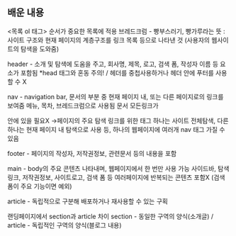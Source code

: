 ## 배운 내용
<목록 ol 태그>
순서가 중요한 목록에 적용
브레드크럼 - 빵부스러기, 빵가루라는 뜻
: 사이트 구조와 현재 페이지의 계층구조를 링크 목록 등으로 나타낸 것
(사용자의 웹사이트의 탐색을 도와줌)

<sections>
header - 소개 및 탐색에 도움을 주고, 회사명, 제목, 로고, 검색 폼, 작성자 이름 등 요소가 포함됨
*head 태그와 혼동 주의! / 헤더를 중첩사용하거나 헤더 안에 푸터를 사용할 수 X

nav - navigation bar, 문서의 부분 중 현재 페이지 내, 또는 다른 페이지로의 링크를 보여줌
        메뉴, 목차, 브레드크럼으로 사용됨
        문서 모든링크가 <nav>안에 있을 필요X ->페이지의 주요 탐색 링크를 위한 태그
        하나는 사이트 전체탐색, 다른하나는 현재 페이지 내 탐색으로 사용 등, 하나의 웹페이지에 여러개 nav 태그 가질 수 있음

footer - 페이지의 작성자, 저작권정보, 관련문서 등의 내용을 포함

main - body의 주요 콘텐츠 나타내며, 웹페이지에서 한 번만 사용 가능
          사이드바, 탐색링크, 저작권정보, 사이트로고, 검색 폼 등 여러페이지에 반복되는 콘텐츠 포함X
	(검색폼이 주요 기능이면 예외)

article - 독립적으로 구분해 배포하거나 재사용할 수 있는 구획

랜딩페이지에서 section과 article 차이
section - 동일한 구역의 양식(소개글) / article - 독립적인 구역의 양식(블로그 내용)